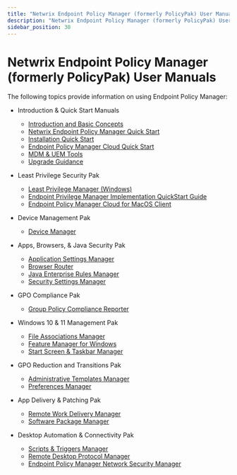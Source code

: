 ```yaml
---
title: "Netwrix Endpoint Policy Manager (formerly PolicyPak) User Manuals"
description: "Netwrix Endpoint Policy Manager (formerly PolicyPak) User Manuals"
sidebar_position: 30
---
```


# Netwrix Endpoint Policy Manager (formerly PolicyPak) User Manuals

The following topics provide information on using Endpoint Policy Manager:

- Introduction & Quick Start Manuals

  - [Introduction and Basic Concepts](/docs/endpointpolicymanager/gettingstarted/basicconcepts/basicconcepts.md)
  - [Netwrix Endpoint Policy Manager Quick Start](/docs/endpointpolicymanager/gettingstarted/quickstart/overview.md)
  - [Installation Quick Start](/docs/endpointpolicymanager/gettingstarted/overviewinstall/overviewinstall.md)
  - [Endpoint Policy Manager Cloud Quick Start](/docs/endpointpolicymanager/gettingstarted/cloudmanual/overview.md)
  - [MDM & UEM Tools](/docs/endpointpolicymanager/gettingstarted/mdmmanual/overview.md)
  - [Upgrade Guidance](/docs/endpointpolicymanager/gettingstarted/upgrade/overview.md)

- Least Privilege Security Pak

  - [Least Privilege Manager (Windows)](/docs/endpointpolicymanager/manuals/leastprivilegesecuri/leastprivilege/overview.md)
  - [Endpoint Privilege Manager Implementation QuickStart Guide](/docs/endpointpolicymanager/manuals/leastprivilegesecuri/pplpmimplementationguide.md)
  - [Endpoint Policy Manager Cloud for MacOS Client](/docs/endpointpolicymanager/manuals/leastprivilegesecuri/mac/overview.md)

- Device Management Pak

  - [Device Manager](/docs/endpointpolicymanager/components/devicemanager/manual/overview.md)

- Apps, Browsers, & Java Security Pak

  - [Application Settings Manager ](/docs/endpointpolicymanager/manuals/appsbrowsersandjavas/applicationsettings/overview.md)
  - [Browser Router](/docs/endpointpolicymanager/components/browserrouter/overview.md)
  - [Java Enterprise Rules Manager](/docs/endpointpolicymanager/components/javaenterpriserules/overview.md)
  - [Security Settings Manager](/docs/endpointpolicymanager/manuals/appsbrowsersandjavas/securitysettings/overview.md)

- GPO Compliance Pak

  - [Group Policy Compliance Reporter](/docs/endpointpolicymanager/gpcompliancereporter/manual/overview.md)

- Windows 10 & 11 Management Pak

  - [File Associations Manager](/docs/endpointpolicymanager/components/fileassociationsmanager/manual/overview.md)
  - [Feature Manager for Windows](/docs/endpointpolicymanager/manuals/windows10and11manage/feature/overview.md)
  - [Start Screen & Taskbar Manager](/docs/endpointpolicymanager/manuals/windows10and11manage/startscreentaskbar/overview.md)

- GPO Reduction and Transitions Pak

  - [Administrative Templates Manager](/docs/endpointpolicymanager/manuals/gporeductionandtrans/adminstrativetemplat/overview.md)
  - [Preferences Manager](/docs/endpointpolicymanager/manuals/gporeductionandtrans/preferences/overview.md)

- App Delivery & Patching Pak

  - [Remote Work Delivery Manager](/docs/endpointpolicymanager/components/remoteworkdeliverymanager/manual/overview.md)
  - [Software Package Manager](/docs/endpointpolicymanager/manuals/appdeliveryandpatchi/softwarepackage/overview.md)

- Desktop Automation & Connectivity Pak

  - [Scripts & Triggers Manager](/docs/endpointpolicymanager/components/scriptstriggers/manual/overview.md)
  - [Remote Desktop Protocol Manager](/docs/endpointpolicymanager/components/remotedesktopprotocolmanager/overview.md)
  - [Endpoint Policy Manager Network Security Manager](/docs/endpointpolicymanager/components/scriptstriggers/knowledgebase/tipsandtricks/wlannetwork.md)
